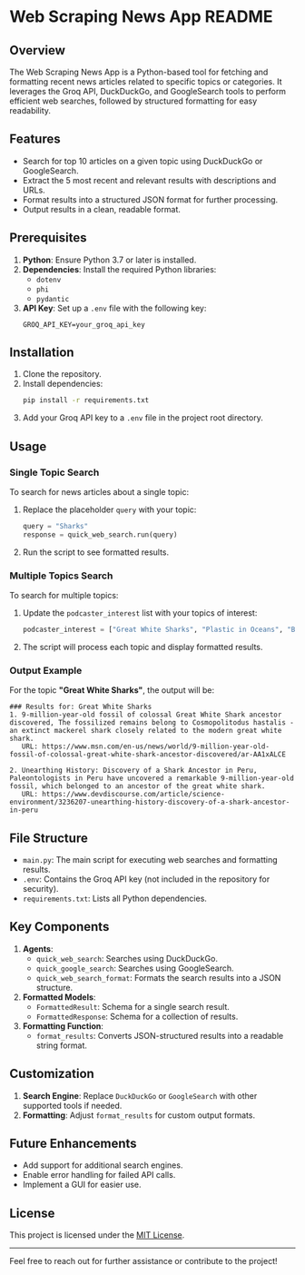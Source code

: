 # Web Scraping News App README

## Overview
The Web Scraping News App is a Python-based tool for fetching and formatting recent news articles related to specific topics or categories. It leverages the Groq API, DuckDuckGo, and GoogleSearch tools to perform efficient web searches, followed by structured formatting for easy readability.

## Features
- Search for top 10 articles on a given topic using DuckDuckGo or GoogleSearch.
- Extract the 5 most recent and relevant results with descriptions and URLs.
- Format results into a structured JSON format for further processing.
- Output results in a clean, readable format.

## Prerequisites
1. **Python**: Ensure Python 3.7 or later is installed.
2. **Dependencies**: Install the required Python libraries:
   - `dotenv`
   - `phi`
   - `pydantic`
3. **API Key**: Set up a `.env` file with the following key:
   ```
   GROQ_API_KEY=your_groq_api_key
   ```

## Installation
1. Clone the repository.
2. Install dependencies:
   ```bash
   pip install -r requirements.txt
   ```
3. Add your Groq API key to a `.env` file in the project root directory.

## Usage

### Single Topic Search
To search for news articles about a single topic:
1. Replace the placeholder `query` with your topic:
   ```python
   query = "Sharks"
   response = quick_web_search.run(query)
   ```
2. Run the script to see formatted results.

### Multiple Topics Search
To search for multiple topics:
1. Update the `podcaster_interest` list with your topics of interest:
   ```python
   podcaster_interest = ["Great White Sharks", "Plastic in Oceans", "Biodiversity in Sharks"]
   ```
2. The script will process each topic and display formatted results.

### Output Example
For the topic **"Great White Sharks"**, the output will be:
```
### Results for: Great White Sharks
1. 9-million-year-old fossil of colossal Great White Shark ancestor discovered, The fossilized remains belong to Cosmopolitodus hastalis - an extinct mackerel shark closely related to the modern great white shark.
   URL: https://www.msn.com/en-us/news/world/9-million-year-old-fossil-of-colossal-great-white-shark-ancestor-discovered/ar-AA1xALCE

2. Unearthing History: Discovery of a Shark Ancestor in Peru, Paleontologists in Peru have uncovered a remarkable 9-million-year-old fossil, which belonged to an ancestor of the great white shark.
   URL: https://www.devdiscourse.com/article/science-environment/3236207-unearthing-history-discovery-of-a-shark-ancestor-in-peru
```

## File Structure
- `main.py`: The main script for executing web searches and formatting results.
- `.env`: Contains the Groq API key (not included in the repository for security).
- `requirements.txt`: Lists all Python dependencies.

## Key Components
1. **Agents**:
   - `quick_web_search`: Searches using DuckDuckGo.
   - `quick_google_search`: Searches using GoogleSearch.
   - `quick_web_search_format`: Formats the search results into a JSON structure.
2. **Formatted Models**:
   - `FormattedResult`: Schema for a single search result.
   - `FormattedResponse`: Schema for a collection of results.
3. **Formatting Function**:
   - `format_results`: Converts JSON-structured results into a readable string format.

## Customization
1. **Search Engine**: Replace `DuckDuckGo` or `GoogleSearch` with other supported tools if needed.
2. **Formatting**: Adjust `format_results` for custom output formats.

## Future Enhancements
- Add support for additional search engines.
- Enable error handling for failed API calls.
- Implement a GUI for easier use.

## License
This project is licensed under the [MIT License](LICENSE).

---

Feel free to reach out for further assistance or contribute to the project!
